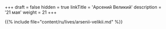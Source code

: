 +++
draft = false
hidden = true
linkTitle = 'Арсений Великий'
description = '21 мая'
weight = 21
+++

{{% include file="content/ru/lives/arsenii-velikii.md" %}}
